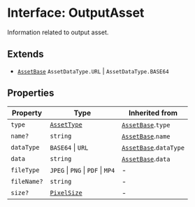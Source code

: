 # Interface: OutputAsset

Information related to output asset.

## Extends

- [`AssetBase`](asset-base.md) `AssetDataType.URL` \| `AssetDataType.BASE64`

## Properties

| Property | Type | Inherited from |
| ------ | ------ | ------ |
| `type` | [`AssetType`](../enumerations/asset-type.md) | [`AssetBase`](asset-base.md).`type` |
| `name?` | `string` | [`AssetBase`](asset-base.md).`name` |
| `dataType` | `BASE64` \| `URL` | [`AssetBase`](asset-base.md).`dataType` |
| `data` | `string` | [`AssetBase`](asset-base.md).`data` |
| `fileType` | `JPEG` \| `PNG` \| `PDF` \| `MP4` | - |
| `fileName?` | `string` | - |
| `size?` | [`PixelSize`](pixel-size.md) | - |
